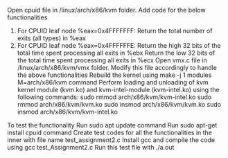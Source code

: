 Open cpuid file in /linux/arch/x86/kvm folder.
Add code for the below functionalities

1. For CPUID leaf node %eax=0x4FFFFFFF:
   Return the total number of exits (all types) in %eax
2. For CPUID leaf node %eax=0x4FFFFFFE:
   Return the high 32 bits of the total time spent processing all exits in %ebx
   Return the low 32 bits of the total time spent processing all exits in %ecx
   Open vmx.c file in /linux/arch/x86/kvm/vmx folder.
   Modify this file accordingly to handle the above functionalities
   Rebuild the kernel using make -j 1 modules M=arch/x86/kvm command
   Perform loading and unloading of kvm kernel module (kvm.ko) and kvm-intel-module (kvm-intel.ko) using the following commands:
   sudo rmmod arch/x86/kvm/kvm-intel.ko
   sudo rmmod arch/x86/kvm/kvm.ko
   sudo insmod arch/x86/kvm/kvm.ko
   sudo insmod arch/x86/kvm/kvm-intel.ko

To test the functionality
Run sudo apt update command
Run sudo apt-get install cpuid command
Create test codes for all the functionalities in the inner with file name test_assignment2.c
Install gcc and compile the code using gcc test_Assignment2.c
Run this test file with ./a.out
